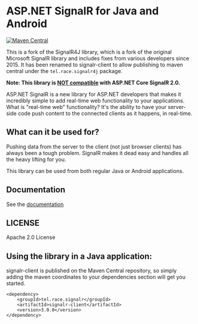 # ASP.NET SignalR for Java and Android

[![Maven Central](https://maven-badges.herokuapp.com/maven-central/com.github.signalr4j/signalr4j/badge.svg?style=plastic)](https://maven-badges.herokuapp.com/maven-central/com.github.signalr4j/signalr4j)

This is a fork of the SignalR4J library, which is a fork of the original Microsoft SignalR library and includes fixes
from various developers since 2015. It
has been renamed to signalr-client to allow publishing to maven central under the `tel.race.signalr4j` package.

**Note: This library is [NOT compatible](https://github.com/aspnet/SignalR/issues/883#issuecomment-336499189) with
ASP.NET Core SignalR 2.0.**

ASP.NET SignalR is a new library for ASP.NET developers that makes it incredibly simple to add real-time web
functionality to your applications. What is "real-time web" functionality? It's the ability to have your server-side
code push content to the connected clients as it happens, in real-time.

## What can it be used for?

Pushing data from the server to the client (not just browser clients) has always been a tough problem. SignalR makes it
dead easy and handles all the heavy lifting for you.

This library can be used from both regular Java or Android applications.

## Documentation

See the [documentation](http://asp.net/signalr)

## LICENSE

Apache 2.0 License

## Using the library in a Java application:

signalr-client is published on the Maven Central repository, so simply adding the maven coordinates to your dependencies
section will get you started.

```
<dependency>
    <groupId>tel.race.signalr</groupId>
    <artifactId>signalr-client</artifactId>
    <version>3.0.0</version>
</dependency>
```




